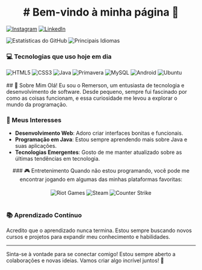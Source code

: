 
<div align="center">
    <h1># Bem-vindo à minha página 👋 </h1>
</div>   

[![Instagram](https://img.shields.io/badge/Instagram-E4405F?style=for-the-badge&logo=instagram&logoColor=white)](https://www.instagram.com/remerson_gd9)
[![LinkedIn](https://img.shields.io/badge/LinkedIn-0077B5?style=for-the-badge&logo=linkedin&logoColor=white)](https://www.linkedin.com/in/remerson-concei%C3%A7%C3%A3o)


![Estatísticas do GitHub](https://github-readme-stats.vercel.app/api?username=Remerson09&show_icons=true&theme=highcontrast&card_width=400)
![Principais Idiomas](https://github-readme-stats.vercel.app/api/top-langs/?username=Remerson09&hide=javascript,html&bg_color=000000&title_color=FFFFFF&text_color=FFFFFF&card_width=400)



### 💻 Tecnologias que uso hoje em dia
<div style="display: inline-block"> 
    <img align="center" alt="HTML5" src="https://img.shields.io/badge/HTML5-E34F26?style=for-the-badge&logo=html5&logoColor=branco"/> 
    <img align="center" alt="CSS3" src="https://img.shields.io/badge/CSS3-1572B6?style=for-the-badge&logo=css3&logoColor=branco"/> 
    <img align="center" alt="Java" src="https://img.shields.io/badge/Java-ED8B00?style=for-the-badge&logo=openjdk&logoColor=branco"/> 
    <img align="center" alt="Primavera" src="https://img.shields.io/badge/Spring-6DB33F?style=for-the-badge&logo=spring&logoColor=branco"/> 
    <img align="center" alt="MySQL" src="https://img.shields.io/badge/MySQL-005C84?style=for-the-badge&logo=mysql&logoColor=branco"/> 
    <img align="center" alt="Android" src="https://img.shields.io/badge/Android-3DDC84?style=for-the-badge&logo=android&logoColor=branco"/> 
    <img align="center" alt="Ubuntu" src="https://img.shields.io/badge/Ubuntu-E95420?style=for-the-badge&logo=ubuntu&logoColor=branco"/> 
</div><br>
</div><br>
## 🌟 Sobre Mim
Olá! Eu sou o Remerson, um entusiasta de tecnologia e desenvolvimento de software. Desde pequeno, sempre fui fascinado por como as coisas funcionam, e essa curiosidade me levou a explorar o mundo da programação.

### 🎯 Meus Interesses
- **Desenvolvimento Web**: Adoro criar interfaces bonitas e funcionais.
- **Programação em Java**: Estou sempre aprendendo mais sobre Java e suas aplicações.
- **Tecnologias Emergentes**: Gosto de me manter atualizado sobre as últimas tendências em tecnologia.
<div align="center">
### 🎮 Entretenimento
Quando não estou programando, você pode me encontrar jogando em algumas das minhas plataformas favoritas: 
<div style="display: inline-block"><br>
    <img align="center" alt="Riot Games" src="https://img.shields.io/badge/Riot_Games-D32936?style=for-the-badge&logo=riot-games&logoColor=white"/> 
    <img align="center" alt="Steam" src="https://img.shields.io/badge/Steam-000000?style=for-the-badge&logo=steam&logoColor=white"/> 
    <img align="center" alt="Counter Strike" src="https://img.shields.io/badge/Counter_Strike-000000?style=for-the-badge&logo=counter-strike&logoColor=white"/> 
</div>
</div><br>

### 📚 Aprendizado Contínuo
Acredito que o aprendizado nunca termina. Estou sempre buscando novos cursos e projetos para expandir meu conhecimento e habilidades.

---

Sinta-se à vontade para se conectar comigo! Estou sempre aberto a colaborações e novas ideias. Vamos criar algo incrível juntos! 🚀


